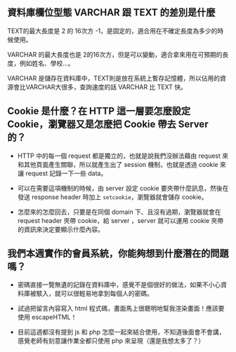 ## 資料庫欄位型態 VARCHAR 跟 TEXT 的差別是什麼

TEXT的最大長度是 2 的 16次方 -1，是固定的，適合用在不確定長度為多少的時候使用。

VARCHAR 的最大長度也是 2的16次方，但是可以變動，適合拿來用在可預期的長度，例如姓名、學校...。


VARCHAR 是儲存在資料庫中，TEXT則是放在系統上暫存記憶體，所以佔用的資源會比VARCHAR大很多，查詢速度的話 VARCHAR 比 TEXT 快。

## Cookie 是什麼？在 HTTP 這一層要怎麼設定 Cookie，瀏覽器又是怎麼把 Cookie 帶去 Server 的？

- HTTP 中的每一個 request 都是獨立的，也就是說我們沒辦法藉由 request 來和其他頁面產生關聯，所以就產生出了 session 機制，也就是透過 cookie 來讓 request 記錄一下一些 data。

- 可以在需要這項機制的時候，由 server 設定 cookie 要夾帶什麼訊息，然後在發送 response header 時加上 `setcookie`，瀏覽器就會儲存 cookie。

- 怎麼來的怎麼回去，只要是在同個 domain 下、且沒有過期，瀏覽器就會在 request header 夾帶 cookie，給 server ，server 就可以運用 cookie 夾帶的資訊來決定要顯示什麼內容。


## 我們本週實作的會員系統，你能夠想到什麼潛在的問題嗎？
- 密碼直接一覽無遺的記錄在資料庫中，感覺不是個很好的做法，如果不小心資料庫被駭入，就可以很輕易地拿到每個人的密碼。

- 試過把留言內容寫入 html 程式碼，畫面馬上很聰明地幫我渲染畫面！應該要使用 escapeHTML！

- 目前這週都沒有提到 js 和 php 怎麼一起來結合使用，不知道後面會不會講，感覺老師有刻意讓作業全都只使用 php 來呈現（還是我想太多了？）
